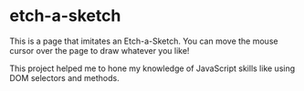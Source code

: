# etch-a-sketch

This is a page that imitates an Etch-a-Sketch. You can move the mouse cursor over the page to draw whatever you like!

This project helped me to hone my knowledge of JavaScript skills like using DOM selectors and methods.